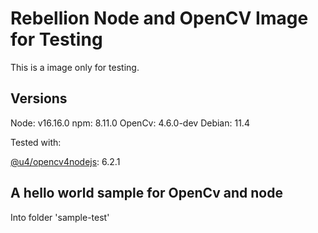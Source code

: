
# Rebellion Node and OpenCV Image for Testing

This is a image only for testing.

## Versions

Node: v16.16.0
npm: 8.11.0
OpenCv: 4.6.0-dev
Debian: 11.4

Tested with: 

[@u4/opencv4nodejs](): 6.2.1

## A hello world sample for OpenCv and node

Into folder 'sample-test'